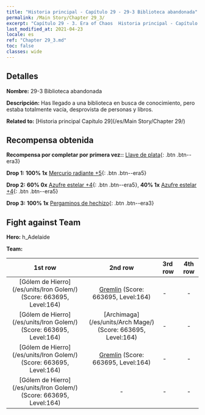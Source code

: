 ```yaml
---
title: "Historia principal - Capítulo 29 - 29-3 Biblioteca abandonada"
permalink: /Main Story/Chapter 29_3/
excerpt: "Capítulo 29 - 3. Era of Chaos  Historia principal - Capítulo 29_3. 29-3 Biblioteca abandonada"
last_modified_at: 2021-04-23
locale: es
ref: "Chapter 29_3.md"
toc: false
classes: wide
---
```


## Detalles

 **Nombre:** 29-3 Biblioteca abandonada

 **Descripción:** Has llegado a una biblioteca en busca de conocimiento, pero estaba totalmente vacía, desprovista de personas y libros.

 **Related to:** [Historia principal Capítulo 29](/es/Main Story/Chapter 29/)

## Recompensa obtenida

 **Recompensa por completar por primera vez::** [Llave de plata](/ItemsES/con_693/){: .btn .btn--era3}

 **Drop 1:** **100% 1x** [Mercurio radiante +5](/ItemsES/mat_98/){: .btn .btn--era5}

 **Drop 2:** **60% 0x** [Azufre estelar +4](/ItemsES/mat_92/){: .btn .btn--era5}, **40% 1x** [Azufre estelar +4](/ItemsES/mat_92/){: .btn .btn--era5}

 **Drop 3:** **100% 1x** [Pergaminos de hechizo](/ItemsES/con_694/){: .btn .btn--era3}


## Fight against Team
 **Hero:** h_Adelaide

 **Team:**


  | 1st row | 2nd row | 3rd row | 4th row |
  |:----:|:----:|:----|:----:|
  | [Gólem de Hierro](/es/units/Iron Golem/) (Score: 663695, Level:164)  | [Gremlin](/es/units/Gremlin/) (Score: 663695, Level:164)  | - | - |
  | [Gólem de Hierro](/es/units/Iron Golem/) (Score: 663695, Level:164)  | [Archimaga](/es/units/Arch Mage/) (Score: 663695, Level:164)  | - | - |
  | [Gólem de Hierro](/es/units/Iron Golem/) (Score: 663695, Level:164)  | [Gremlin](/es/units/Gremlin/) (Score: 663695, Level:164)  | - | - |
  | [Gólem de Hierro](/es/units/Iron Golem/) (Score: 663695, Level:164)  | - | - | - |


